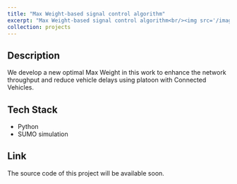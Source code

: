 ```yaml
---
title: "Max Weight-based signal control algorithm"
excerpt: "Max Weight-based signal control algorithm<br/><img src='/images/NSCongestion.png'>"
collection: projects
---
```


## Description
We develop a new optimal Max Weight in this work to enhance the network throughput and reduce vehicle delays using platoon with Connected Vehicles.
## Tech Stack
* Python
* SUMO simulation

## Link
The source code of this project will be available soon.